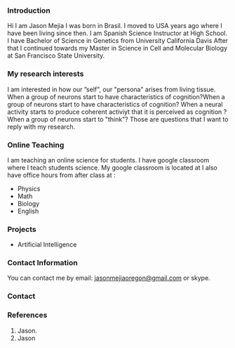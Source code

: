 ### Introduction

Hi I am Jason Mejia
I was born in Brasil.
I moved to USA years ago where I have been living since then.
I am Spanish Science Instructor at High School. 
I have Bachelor of Science in Genetics from University California Davis
After that I continued towards my Master in Science in Cell and Molecular Biology at San Francisco State 
University.

### My research interests
I am interested in how our ”self", our "persona" arises from living tissue. 
When a group of neurons start to have characteristics of cognition?When a group of neurons start to have characteristics of cognition?
When a neural activity starts to produce coherent activiyt that it is perceived as cognition ?
When a group of neurons start to "think"?
Those are questions that I want to reply with my research. 

### Online Teaching
I am teaching an online science for students. I have google classroom where I teach students science. My google classroom is located at 
I also have office hours from after class at :
- Physics
- Math
- Biology
- English

### Projects
- Artificial Intelligence

### Contact Information

You can contact me by email: [jasonmejiaoregon@gmail.com](jasonmejiaoregon@gmail.com) or skype.

### Contact

### References

1. Jason.
2. Jason
